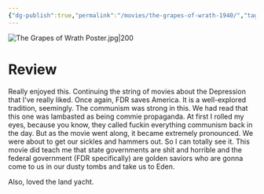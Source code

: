 ```yaml
---
{"dg-publish":true,"permalink":"/movies/the-grapes-of-wrath-1940/","tags":["movies"],"created":"2024-06-18","updated":"2024-09-28"}
---
```



![The Grapes of Wrath Poster.jpg|200](/img/user/Attachments/The%20Grapes%20of%20Wrath%20Poster.jpg)

# Review

Really enjoyed this. Continuing the string of movies about the Depression that I've really liked. Once again, FDR saves America. It is a well-explored tradition, seemingly. The communism was strong in this. We had read that this one was lambasted as being commie propaganda. At first I rolled my eyes, because you know, they called fuckin everything communism back in the day. But as the movie went along, it became extremely pronounced. We were about to get our sickles and hammers out. So I can totally see it. This movie did teach me that state governments are shit and horrible and the federal government (FDR specifically) are golden saviors who are gonna come to us in our dusty tombs and take us to Eden.

Also, loved the land yacht.

